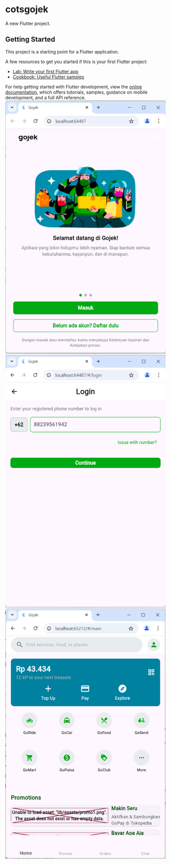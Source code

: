 # cotsgojek

A new Flutter project.

## Getting Started

This project is a starting point for a Flutter application.

A few resources to get you started if this is your first Flutter project:

- [Lab: Write your first Flutter app](https://docs.flutter.dev/get-started/codelab)
- [Cookbook: Useful Flutter samples](https://docs.flutter.dev/cookbook)

For help getting started with Flutter development, view the
[online documentation](https://docs.flutter.dev/), which offers tutorials,
samples, guidance on mobile development, and a full API reference.
![alt text](<assets/images/Screenshot 2025-01-03 171233.png>)
![alt text](<assets/images/Screenshot 2025-01-03 171258.png>)
![alt text](<assets/images/Screenshot 2025-01-03 172656.png>)
